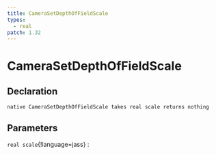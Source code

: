 ```yaml
---
title: CameraSetDepthOfFieldScale
types:
  - real
patch: 1.32
---
```


# CameraSetDepthOfFieldScale

## Declaration

```jass
native CameraSetDepthOfFieldScale takes real scale returns nothing
```

## Parameters
`real scale`{!language=jass}
: 

